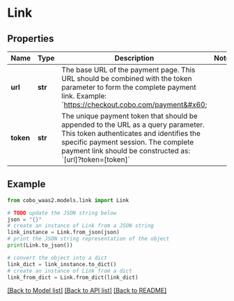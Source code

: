 # Link


## Properties

Name | Type | Description | Notes
------------ | ------------- | ------------- | -------------
**url** | **str** | The base URL of the payment page. This URL should be combined with the token parameter to form the complete payment link.  Example: &#x60;https://checkout.cobo.com/payment&#x60;  | 
**token** | **str** | The unique payment token that should be appended to the URL as a query parameter. This token authenticates and identifies the specific payment session.  The complete payment link should be constructed as: &#x60;[url]?token&#x3D;[token]&#x60;  | 

## Example

```python
from cobo_waas2.models.link import Link

# TODO update the JSON string below
json = "{}"
# create an instance of Link from a JSON string
link_instance = Link.from_json(json)
# print the JSON string representation of the object
print(Link.to_json())

# convert the object into a dict
link_dict = link_instance.to_dict()
# create an instance of Link from a dict
link_from_dict = Link.from_dict(link_dict)
```
[[Back to Model list]](../README.md#documentation-for-models) [[Back to API list]](../README.md#documentation-for-api-endpoints) [[Back to README]](../README.md)


